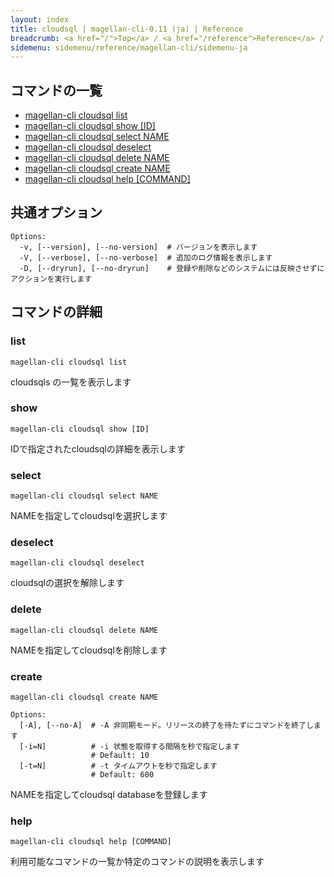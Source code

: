 ```yaml
---
layout: index
title: cloudsql | magellan-cli-0.11 (ja) | Reference
breadcrumb: <a href="/">Top</a> / <a href="/reference">Reference</a> / <a href="/reference/magellan-cli/ja">magellan-cli-0.11</a> / cloudsql <a href="/reference/en/resources/cloudsql.html">en</a> ja
sidemenu: sidemenu/reference/magellan-cli/sidemenu-ja
---
```


## コマンドの一覧

- [magellan-cli cloudsql list](#list)
- [magellan-cli cloudsql show [ID]](#show)
- [magellan-cli cloudsql select NAME](#select)
- [magellan-cli cloudsql deselect](#deselect)
- [magellan-cli cloudsql delete NAME](#delete)
- [magellan-cli cloudsql create NAME](#create)
- [magellan-cli cloudsql help [COMMAND]](#help)

## 共通オプション

```text
Options:
  -v, [--version], [--no-version]  # バージョンを表示します
  -V, [--verbose], [--no-verbose]  # 追加のログ情報を表示します
  -D, [--dryrun], [--no-dryrun]    # 登録や削除などのシステムには反映させずにアクションを実行します

```


## コマンドの詳細
### <a name="list"></a>list

```text
magellan-cli cloudsql list
```

cloudsqls の一覧を表示します

### <a name="show"></a>show

```text
magellan-cli cloudsql show [ID]
```

IDで指定されたcloudsqlの詳細を表示します

### <a name="select"></a>select

```text
magellan-cli cloudsql select NAME
```

NAMEを指定してcloudsqlを選択します

### <a name="deselect"></a>deselect

```text
magellan-cli cloudsql deselect
```

cloudsqlの選択を解除します

### <a name="delete"></a>delete

```text
magellan-cli cloudsql delete NAME
```

NAMEを指定してcloudsqlを削除します

### <a name="create"></a>create

```text
magellan-cli cloudsql create NAME
```

```text
Options:
  [-A], [--no-A]  # -A 非同期モード。リリースの終了を待たずにコマンドを終了します
  [-i=N]          # -i 状態を取得する間隔を秒で指定します
                  # Default: 10
  [-t=N]          # -t タイムアウトを秒で指定します
                  # Default: 600

```

NAMEを指定してcloudsql databaseを登録します

### <a name="help"></a>help

```text
magellan-cli cloudsql help [COMMAND]
```

利用可能なコマンドの一覧か特定のコマンドの説明を表示します

